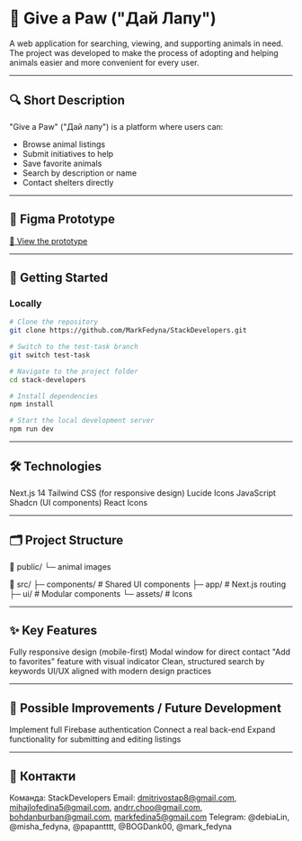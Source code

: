 # 🐾 Give a Paw ("Дай Лапу")

A web application for searching, viewing, and supporting animals in need. The project was developed to make the process of adopting and helping animals easier and more convenient for every user.

---

## 🔍 Short Description

"Give a Paw" ("Дай лапу") is a platform where users can:
- Browse animal listings
- Submit initiatives to help
- Save favorite animals
- Search by description or name
- Contact shelters directly

---

## 🎨 Figma Prototype
[🔗 View the prototype](https://www.figma.com/design/fNzjtOCyDpljhV6OvcbtXf/Untitled?node-id=0-1&t=8E8V53EciMgYi05V-1)

---

## 🚀 Getting Started

### Locally

```bash
# Clone the repository
git clone https://github.com/MarkFedyna/StackDevelopers.git

# Switch to the test-task branch
git switch test-task

# Navigate to the project folder
cd stack-developers

# Install dependencies
npm install

# Start the local development server
npm run dev
```
---

## 🛠️ Technologies
Next.js 14
Tailwind CSS (for responsive design)
Lucide Icons
JavaScript
Shadcn (UI components)
React Icons

---

## 🗂️ Project Structure

📁 public/
   └─ animal images

📁 src/
   ├─ components/           # Shared UI components
   ├─ app/                  # Next.js routing
   ├─ ui/                   # Modular components
   └─ assets/               # Icons

---

## ✨ Key Features
Fully responsive design (mobile-first)
Modal window for direct contact
"Add to favorites" feature with visual indicator
Clean, structured search by keywords
UI/UX aligned with modern design practices

---

## 🔧 Possible Improvements / Future Development
Implement full Firebase authentication
Connect a real back-end
Expand functionality for submitting and editing listings

---

## 📩 Контакти 
Команда: StackDevelopers
Email: dmitrivostap8@gmail.com,
       mihajlofedina5@gmail.com,
       andrr.choo@gmail.com,
       bohdanburban@gmail.com,
       markfedina5@gmail.com
Telegram: @debiaLin,
          @misha_fedyna,
          @papantttt,
          @BOGDank00,
          @mark_fedyna
